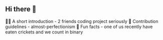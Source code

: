 ## Hi there 👋

🙋‍♀️ A short introduction - 2 friends coding project seriously
🌈 Contribution guidelines - almost-perfectionism
🍿 Fun facts - one of us recently have eaten crickets and we count in binary

